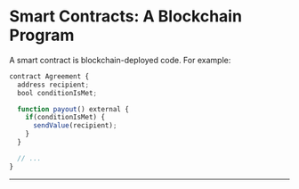 # Smart Contracts: A Blockchain Program

A smart contract is blockchain-deployed code. For example:

```js
contract Agreement {
  address recipient;
  bool conditionIsMet;

  function payout() external {
    if(conditionIsMet) {
      sendValue(recipient);
    }
  }

  // ...
}
```

---